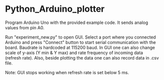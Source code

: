 # Python_Arduino_plotter

Program Arduino Uno with the provided example code. It sends analog values from pin A0.

Run "experiment_new.py" to open GUI. 
Select a port where you connected Arduino and press "Connect" button to start serial communication with the board.
Baudrate is hardcoded at 115200 baud. In GUI one can also change scale of y-axis (Y min & Y max) and rate frequency of incoming data (refresh rate).
Also, beside plotting the data one can also record data in .csv file.

Note:
GUI stops working when refresh rate is set below 5 ms. 